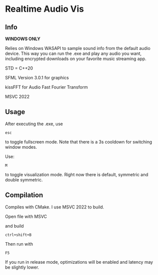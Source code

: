 # Realtime Audio Vis

## Info

**WINDOWS ONLY**

Relies on Windows WASAPI to sample sound info from the default audio device. 
This way you can run the .exe and play any audio you want, including encrypted 
downloads on your favorite music streaming app.

STD = C++20

SFML Version 3.0.1 for graphics

kissFFT for Audio Fast Fourier Transform

MSVC 2022

## Usage

After executing the .exe, use

```esc```

to toggle fullscreen mode. Note that there is a 3s cooldown for switching window modes.

Use:

```M```

to toggle visualization mode. Right now there is default, symmetric and double symmetric.

## Compilation

Compiles with CMake. I use MSVC 2022 to build. 

Open file with MSVC 

and build

```ctrl+shift+B```

Then run with

```F5```

If you run in release mode, optimizations will be enabled and latency may be
slightly lower.
